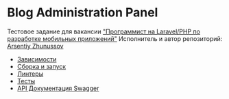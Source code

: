 # Blog Administration Panel
Тестовое задание для вакансии ["Программист на Laravel/PHP по разработке мобильных приложений"](https://hh.kz/vacancy/101629737?hhtmFrom=chat)
Исполнитель и автор репозиторий: [Arsentiy Zhunussov](https://github.com/arsentiy-byte)

- [Зависимости](docs/dependencies.md)
- [Сборка и запуск](docs/build.md)
- [Линтеры](docs/lints.md)
- [Тесты](docs/tests.md)
- [API Документация Swagger](docs/swagger.md)
